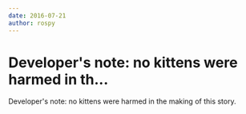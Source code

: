 ```yaml
---
date: 2016-07-21
author: rospy
---
```

# Developer&#39;s note: no kittens were harmed in th...

Developer's note: no kittens were harmed in the making of this story.


